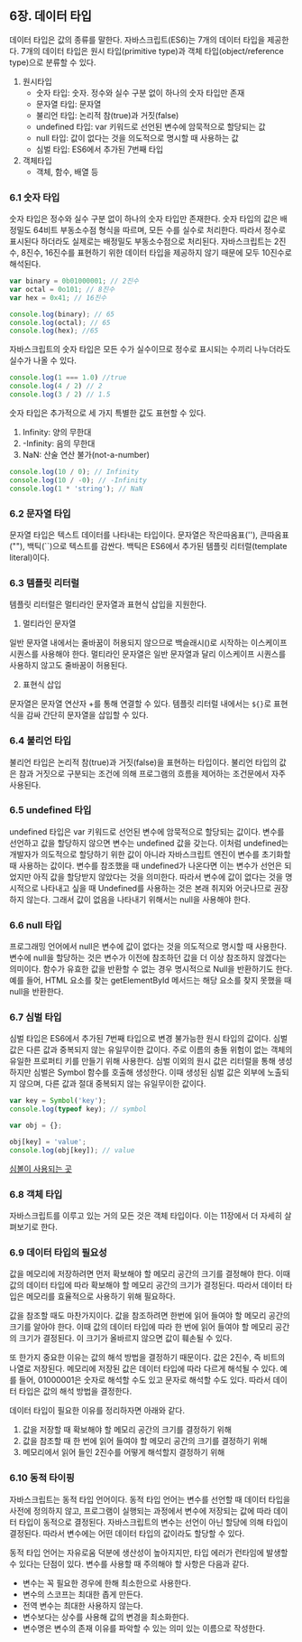 ## 6장. 데이터 타입
데이터 타입은 값의 종류를 말한다. 자바스크립트(ES6)는 7개의 데이터 타입을 제공한다. 7개의 데이터 타입은 원시 타입(primitive type)과 객체 타입(object/reference type)으로 분류할 수 있다.

1. 원시타입
    - 숫자 타입: 숫자. 정수와 실수 구분 없이 하나의 숫자 타입만 존재
    - 문자열 타입: 문자열
    - 불리언 타입: 논리적 참(true)과 거짓(false)
    - undefined 타입: var 키워드로 선언된 변수에 암묵적으로 할당되는 값
    - null 타입: 값이 없다는 것을 의도적으로 명시할 때 사용하는 값
    - 심벌 타입: ES6에서 추가된 7번째 타입
2. 객체타입
    - 객체, 함수, 배열 등

### 6.1 숫자 타입
숫자 타입은 정수와 실수 구분 없이 하나의 숫자 타입만 존재한다. 숫자 타입의 값은 배정밀도 64비트 부동소수점 형식을 따르며, 모든 수를 실수로 처리한다. 따라서 정수로 표시된다 하더라도 실제로는 배정밀도 부동소수점으로 처리된다.
자바스크립트는 2진수, 8진수, 16진수를 표현하기 위한 데이터 타입을 제공하지 않기 때문에 모두 10진수로 해석된다.

```javascript
var binary = 0b01000001; // 2진수
var octal = 0o101; // 8진수
var hex = 0x41; // 16진수

console.log(binary); // 65
console.log(octal); // 65
console.log(hex); //65
```

자바스크립트의 숫자 타입은 모든 수가 실수이므로 정수로 표시되는 수끼리 나누더라도 실수가 나올 수 있다.
```javascript
console.log(1 === 1.0) //true
console.log(4 / 2) // 2
console.log(3 / 2) // 1.5
```

숫자 타입은 추가적으로 세 가지 특별한 값도 표현할 수 있다.
1. Infinity: 양의 무한대
2. -Infinity: 음의 무한대
3. NaN: 산술 연산 불가(not-a-number)

```javascript
console.log(10 / 0); // Infinity
console.log(10 / -0); // -Infinity
console.log(1 * 'string'); // NaN
```

### 6.2 문자열 타입
문자열 타입은 텍스트 데이터를 나타내는 타입이다. 문자열은 작은따옴표(''), 큰따옴표(""), 백틱(``)으로 텍스트를 감싼다. 백틱은 ES6에서 추가된 템플릿 리터럴(template literal)이다. 

### 6.3 템플릿 리터럴
템플릿 리터럴은 멀티라인 문자열과 표현식 삽입을 지원한다. 
1. 멀티라인 문자열

일반 문자열 내에서는 줄바꿈이 허용되지 않으므로 백슬래시(\)로 시작하는 이스케이프 시퀀스를 사용해야 한다. 멀티라인 문자열은 일반 문자열과 달리 이스케이프 시퀀스를 사용하지 않고도 줄바꿈이 허용된다. 

2. 표현식 삽입

문자열은 문자열 연산자 +를 통해 연결할 수 있다. 템플릿 리터럴 내에서는 `${}`로 표현식을 감싸 간단히 문자열을 삽입할 수 있다.

### 6.4 불리언 타입
불리언 타입은 논리적 참(true)과 거짓(false)을 표현하는 타입이다. 불리언 타입의 값은 참과 거짓으로 구분되는 조건에 의해 프로그램의 흐름을 제어하는 조건문에서 자주 사용된다.

### 6.5 undefined 타입
undefined 타입은 var 키워드로 선언된 변수에 암묵적으로 할당되는 값이다. 변수를 선언하고 값을 할당하지 않으면 변수는 undefined 값을 갖는다. 이처럼 undefined는 개발자가 의도적으로 할당하기 위한 값이 아니라 자바스크립트 엔진이 변수를 초기화할 때 사용하는 값이다.
변수를 참조했을 때 undefined가 나온다면 이는 변수가 선언은 되었지만 아직 값을 할당받지 않았다는 것을 의미한다. 따라서 변수에 값이 없다는 것을 명시적으로 나타내고 싶을 때 Undefined를 사용하는 것은 본래 취지와 어긋나므로 권장하지 않는다. 그래서 값이 없음을 나타내기 위해서는 null을 사용해야 한다.

### 6.6 null 타입
프로그래밍 언어에서 null은 변수에 값이 없다는 것을 의도적으로 명시할 때 사용한다. 변수에 null을 할당하는 것은 변수가 이전에 참조하던 값을 더 이상 참조하지 않겠다는 의미이다.
함수가 유효한 값을 반환할 수 없는 경우 명시적으로 Null을 반환하기도 한다. 예를 들어, HTML 요소를 찾는 getElementById 메서드는 해당 요소를 찾지 못했을 때 null을 반환한다.

### 6.7 심벌 타입
심벌 타입은 ES6에서 추가된 7번째 타입으로 변경 불가능한 원시 타입의 값이다. 심벌 값은 다른 값과 중복되지 않는 유일무이한 값이다. 주로 이름의 충돌 위험이 없는 객체의 유일한 프로퍼티 키를 만들기 위해 사용한다.
심벌 이외의 원시 값은 리터럴을 통해 생성하지만 심벌은 Symbol 함수를 호출해 생성한다. 이때 생성된 심벌 값은 외부에 노출되지 않으며, 다른 값과 절대 중복되지 않는 유일무이한 값이다.

```javascript
var key = Symbol('key');
console.log(typeof key); // symbol

var obj = {};

obj[key] = 'value';
console.log(obj[key]); // value
```

[심볼이 사용되는 곳](https://another-light.tistory.com/105) 

### 6.8 객체 타입
자바스크립트를 이루고 있는 거의 모든 것은 객체 타입이다. 이는 11장에서 더 자세히 살펴보기로 한다.

### 6.9 데이터 타입의 필요성
값을 메모리에 저장하려면 먼저 확보해야 할 메모리 공간의 크기를 결정해야 한다. 이때 값의 데이터 타입에 따라 확보해야 할 메모리 공간의 크기가 결정된다. 따라서 데이터 타입은 메모리를 효율적으로 사용하기 위해 필요하다.

값을 참조할 때도 마찬가지이다. 값을 참조하려면 한번에 읽어 들여야 할 메모리 공간의 크기를 알아야 한다. 이때 값의 데이터 타입에 따라 한 번에 읽어 들여야 할 메모리 공간의 크기가 결정된다. 이 크기가 올바르지 않으면 값이 훼손될 수 있다.

또 한가지 중요한 이유는 값의 해석 방법을 결정하기 때문이다. 값은 2진수, 즉 비트의 나열로 저장된다. 메모리에 저장된 값은 데이터 타입에 따라 다르게 해석될 수 있다. 예를 들어, 01000001은 숫자로 해석할 수도 있고 문자로 해석할 수도 있다. 따라서 데이터 타입은 값의 해석 방법을 결정한다.

데이터 타입이 필요한 이유를 정리하자면 아래와 같다.
1. 값을 저장할 때 확보해야 할 메모리 공간의 크기를 결정하기 위해
2. 값을 참조할 때 한 번에 읽어 들여야 할 메모리 공간의 크기를 결정하기 위해
3. 메모리에서 읽어 들인 2진수를 어떻게 해석할지 결정하기 위해

### 6.10 동적 타이핑
자바스크립트는 동적 타입 언어이다. 동적 타입 언어는 변수를 선언할 때 데이터 타입을 사전에 정의하지 않고, 프로그램이 실행되는 과정에서 변수에 저장되는 값에 따라 데이터 타입이 동적으로 결정된다. 자바스크립트의 변수는 선언이 아닌 할당에 의해 타입이 결정된다. 따라서 변수에는 어떤 데이터 타입의 값이라도 할당할 수 있다.

동적 타입 언어는 자유로움 덕분에 생산성이 높아지지만, 타입 에러가 런타임에 발생할 수 있다는 단점이 있다. 변수를 사용할 때 주의해야 할 사항은 다음과 같다.
- 변수는 꼭 필요한 경우에 한해 최소한으로 사용한다.
- 변수의 스코프는 최대한 좁게 만든다.
- 전역 변수는 최대한 사용하지 않는다.
- 변수보다는 상수를 사용해 값의 변경을 최소화한다.
- 변수명은 변수의 존재 이유를 파악할 수 있는 의미 있는 이름으로 작성한다.
